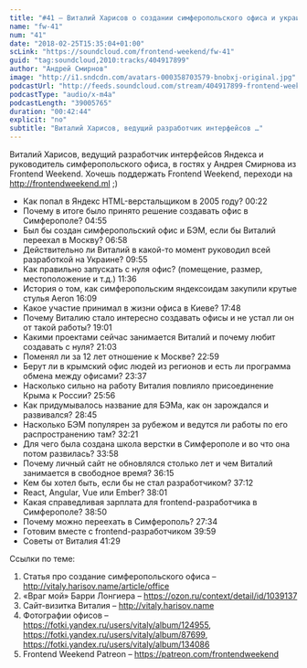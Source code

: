 ```yaml
---
title: "#41 – Виталий Харисов о создании симферопольского офиса и украинской разработке Яндекса"
name: "fw-41"
num: "41"
date: "2018-02-25T15:35:04+01:00"
scLink: "https://soundcloud.com/frontend-weekend/fw-41"
guid: "tag:soundcloud,2010:tracks/404917899"
author: "Андрей Смирнов"
image: "http://i1.sndcdn.com/avatars-000358703579-bnobxj-original.jpg"
podcastUrl: "http://feeds.soundcloud.com/stream/404917899-frontend-weekend-fw-41.m4a"
podcastType: "audio/x-m4a"
podcastLength: "39005765"
duration: "00:42:44"
explicit: "no"
subtitle: "Виталий Харисов, ведущий разработчик интерфейсов …"
---
```

Виталий Харисов, ведущий разработчик интерфейсов Яндекса и руководитель симферопольского офиса, в гостях у Андрея Смирнова из Frontend Weekend. Хочешь поддержать Frontend Weekend, переходи на http://frontendweekend.ml ;) 

- Как попал в Яндекс HTML-верстальщиком в 2005 году? 00:22
- Почему в итоге было принято решение создавать офис в Симферополе? 04:55
- Был бы создан симферопольский офис и БЭМ, если бы Виталий переехал в Москву? 06:58
- Действительно ли Виталий в какой-то момент руководил всей разработкой на Украине? 09:55
- Как правильно запускать с нуля офис? (помещение, размер, местоположение и т.д.) 11:36
- История о том, как симферопольским яндексоидам закупили крутые стулья Aeron 16:09
- Какое участие принимал в жизни офиса в Киеве? 17:48
- Почему Виталию стало интересно создавать офисы и не устал ли он от такой работы? 19:01
- Какими проектами сейчас занимается Виталий и почему любит создавать с нуля? 21:03
- Поменял ли за 12 лет отношение к Москве? 22:59
- Берут ли в крымский офис людей из регионов и есть ли программа обмена между офисами? 23:37
- Насколько сильно на работу Виталия повлияло присоединение Крыма к России? 25:56
- Как придумывалось название для БЭМа, как он зарождался и развивался? 28:45
- Насколько БЭМ популярен за рубежом и ведутся ли работы по его распространению там? 32:21
- Для чего была создана школа верстки в Симферополе и во что она потом развилась? 33:58
- Почему личный сайт не обновлялся столько лет и чем Виталий занимается в свободное время? 36:15
- Кем бы хотел быть, если бы не стал разработчиком? 37:12
- React, Angular, Vue или Ember? 38:01
- Какая справедливая зарплата для frontend-разработчика в Симферополе? 38:50
- Почему можно переехать в Симферополь? 27:34
- Готовим вместе с frontend-разработчиком 39:59
- Советы от Виталия 41:29

Ссылки по теме:
1) Статья про создание симферопольского офиса – http://vitaly.harisov.name/article/office
2) «Враг мой» Барри Лонгиера – https://ozon.ru/context/detail/id/1039137
3) Сайт-визитка Виталия – http://vitaly.harisov.name
4) Фотографии офисов – https://fotki.yandex.ru/users/vitaly/album/124955, https://fotki.yandex.ru/users/vitaly/album/87699, https://fotki.yandex.ru/users/vitaly/album/134086
5) Frontend Weekend Patreon – https://patreon.com/frontendweekend